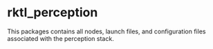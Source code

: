 # rktl_perception

This packages contains all nodes, launch files, and configuration files
associated with the perception stack.
